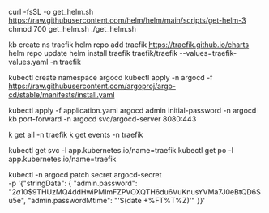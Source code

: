 curl -fsSL -o get_helm.sh https://raw.githubusercontent.com/helm/helm/main/scripts/get-helm-3
chmod 700 get_helm.sh
./get_helm.sh

kb create ns traefik
helm repo add traefik https://traefik.github.io/charts
helm repo update
helm install traefik traefik/traefik --values=traefik-values.yaml -n traefik

kubectl create namespace argocd
kubectl apply -n argocd -f https://raw.githubusercontent.com/argoproj/argo-cd/stable/manifests/install.yaml

kubectl apply -f application.yaml
argocd admin initial-password -n argocd
kb port-forward -n argocd svc/argocd-server 8080:443

k get all -n traefik
k get events -n traefik

kubectl get svc -l app.kubernetes.io/name=traefik
kubectl get po -l app.kubernetes.io/name=traefik

kubectl -n argocd patch secret argocd-secret \
-p '{"stringData": {
"admin.password": "$2a$10$9THUzMQ4ddHwiPMImFZPVOXQTH6du6VuKnusYVMa7J0eBtQD6Su5e",
"admin.passwordMtime": "'$(date +%FT%T%Z)'"
}}'

